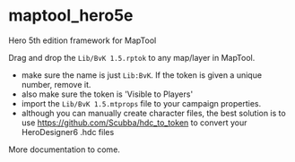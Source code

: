 # maptool_hero5e
Hero 5th edition framework for MapTool

Drag and drop the `Lib/BvK 1.5.rptok` to any map/layer in MapTool.
- make sure the name is just `Lib:BvK`.  If the token is given a unique number, remove it.
- also make sure the token is 'Visible to Players'
- import the `Lib/BvK 1.5.mtprops` file to your campaign properties.
- although you can manually create character files, the best solution is to use https://github.com/Scubba/hdc_to_token to convert your HeroDesigner6 .hdc files

More documentation to come.
